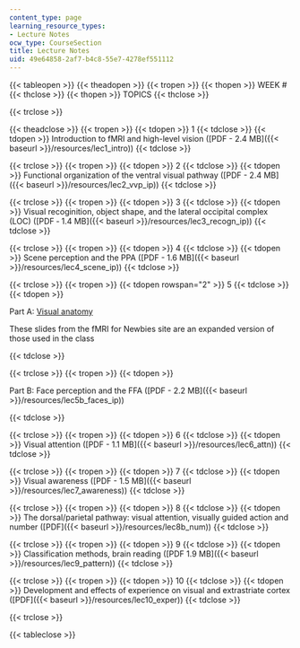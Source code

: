 ```yaml
---
content_type: page
learning_resource_types:
- Lecture Notes
ocw_type: CourseSection
title: Lecture Notes
uid: 49e64858-2af7-b4c8-55e7-4278ef551112
---
```


{{< tableopen >}}
{{< theadopen >}}
{{< tropen >}}
{{< thopen >}}
WEEK #
{{< thclose >}}
{{< thopen >}}
TOPICS
{{< thclose >}}

{{< trclose >}}

{{< theadclose >}}
{{< tropen >}}
{{< tdopen >}}
1
{{< tdclose >}}
{{< tdopen >}}
Introduction to fMRI and high-level vision ([PDF - 2.4 MB]({{< baseurl >}}/resources/lec1_intro))
{{< tdclose >}}

{{< trclose >}}
{{< tropen >}}
{{< tdopen >}}
2
{{< tdclose >}}
{{< tdopen >}}
Functional organization of the ventral visual pathway ([PDF - 2.4 MB]({{< baseurl >}}/resources/lec2_vvp_ip))
{{< tdclose >}}

{{< trclose >}}
{{< tropen >}}
{{< tdopen >}}
3
{{< tdclose >}}
{{< tdopen >}}
Visual recoginition, object shape, and the lateral occipital complex (LOC) ([PDF ‑ 1.4 MB]({{< baseurl >}}/resources/lec3_recogn_ip))
{{< tdclose >}}

{{< trclose >}}
{{< tropen >}}
{{< tdopen >}}
4
{{< tdclose >}}
{{< tdopen >}}
Scene perception and the PPA ([PDF - 1.6 MB]({{< baseurl >}}/resources/lec4_scene_ip))
{{< tdclose >}}

{{< trclose >}}
{{< tropen >}}
{{< tdopen rowspan="2" >}}
5
{{< tdclose >}}
{{< tdopen >}}


Part A: [Visual anatomy](http://www.fmri4newbies.com/retinotopic-and-early-visual-areas)

These slides from the fMRI for Newbies site are an expanded version of those used in the class


{{< tdclose >}}

{{< trclose >}}
{{< tropen >}}
{{< tdopen >}}


Part B: Face perception and the FFA ([PDF - 2.2 MB]({{< baseurl >}}/resources/lec5b_faces_ip))


{{< tdclose >}}

{{< trclose >}}
{{< tropen >}}
{{< tdopen >}}
6
{{< tdclose >}}
{{< tdopen >}}
Visual attention ([PDF - 1.1 MB]({{< baseurl >}}/resources/lec6_attn))
{{< tdclose >}}

{{< trclose >}}
{{< tropen >}}
{{< tdopen >}}
7
{{< tdclose >}}
{{< tdopen >}}
Visual awareness ([PDF - 1.5 MB]({{< baseurl >}}/resources/lec7_awareness))
{{< tdclose >}}

{{< trclose >}}
{{< tropen >}}
{{< tdopen >}}
8
{{< tdclose >}}
{{< tdopen >}}
The dorsal/parietal pathway: visual attention, visually guided action and number ([PDF]({{< baseurl >}}/resources/lec8b_num))
{{< tdclose >}}

{{< trclose >}}
{{< tropen >}}
{{< tdopen >}}
9
{{< tdclose >}}
{{< tdopen >}}
Classification methods, brain reading ([PDF 1.9 MB]({{< baseurl >}}/resources/lec9_pattern))
{{< tdclose >}}

{{< trclose >}}
{{< tropen >}}
{{< tdopen >}}
10
{{< tdclose >}}
{{< tdopen >}}
Development and effects of experience on visual and extrastriate cortex ([PDF]({{< baseurl >}}/resources/lec10_exper))
{{< tdclose >}}

{{< trclose >}}

{{< tableclose >}}